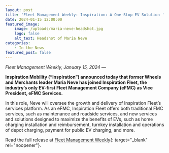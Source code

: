 ```yaml
---
layout: post
title: 'Fleet Management Weekly: Inspiration: A One-Stop EV Solution '
date: 2024-01-15 12:00:00
featured_image:
    image: /uploads/maria-neve-headshot.jpg
    logo: false
    alt_text: Headshot of Maria Neve
categories:
    - In the News
featured_post: false
---
```

*Fleet Management Weekly, January 15, 2024* —

**Inspiration Mobility (“Inspiration”) announced today that former Wheels and Merchants leader Maria Neve has joined Inspiration Fleet, the industry’s only EV-first Fleet Management Company (eFMC) as Vice President, eFMC Services.**

In this role, Neve will oversee the growth and delivery of Inspiration Fleet’s services platform. As an eFMC, Inspiration Fleet offers both traditional FMC services, such as maintenance and roadside services, and new services and solutions designed to maximize the benefits of EVs, such as home charging installation and reimbursement, turnkey installation and operations of depot charging, payment for public EV charging, and more.

Read the full release at [Fleet Management Weekly](https://www.fleetmanagementweekly.com/inspiration-mobility-names-fleet-electrification-expert-maria-neve-as-vp-efmc-services/){: target="_blank" rel="noopener"}.